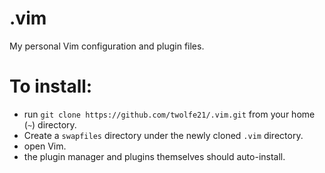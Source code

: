 # .vim
My personal Vim configuration and plugin files.

# To install:
- run `git clone https://github.com/twolfe21/.vim.git` from your home (`~`) directory.
- Create a `swapfiles` directory under the newly cloned `.vim` directory.
- open Vim.
- the plugin manager and plugins themselves should auto-install.
